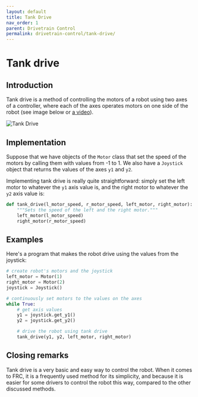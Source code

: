 ```yaml
---
layout: default
title: Tank Drive
nav_order: 1
parent: Drivetrain Control
permalink: drivetrain-control/tank-drive/
---
```


# Tank drive

## Introduction
Tank drive is a method of controlling the motors of a robot using two axes of a controller, where each of the axes operates motors on one side of the robot (see image below or [a video](https://www.youtube.com/watch?v=vK2CGj8gAWc)).

![Tank Drive]({{site.url}}/assets/images/drivetrain-control/tank-drive.png "Tank Drive")

## Implementation
Suppose that we have objects of the `Motor` class that set the speed of the motors by calling them with values from -1 to 1. We also have a `Joystick` object that returns the values of the axes `y1` and `y2`.

Implementing tank drive is really quite straightforward: simply set the left motor to whatever the `y1` axis value is, and the right motor to whatever the `y2` axis value is:

```python
def tank_drive(l_motor_speed, r_motor_speed, left_motor, right_motor):
    """Sets the speed of the left and the right motor."""
    left_motor(l_motor_speed)
    right_motor(r_motor_speed)
```

## Examples
Here's a program that makes the robot drive using the values from the joystick:

```python
# create robot's motors and the joystick
left_motor = Motor(1)
right_motor = Motor(2)
joystick = Joystick()

# continuously set motors to the values on the axes
while True:
    # get axis values
    y1 = joystick.get_y1()
    y2 = joystick.get_y2()

    # drive the robot using tank drive
    tank_drive(y1, y2, left_motor, right_motor)
```

## Closing remarks
Tank drive is a very basic and easy way to control the robot. When it comes to FRC, it is a frequently used method for its simplicity, and because it is easier for some drivers to control the robot this way, compared to the other discussed methods.
